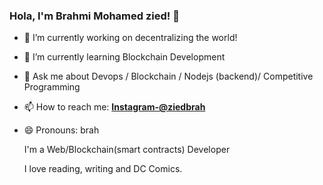 ### Hola, I'm Brahmi Mohamed zied! 👋


- 🔭 I’m currently working on decentralizing the world!
- 🌱 I’m currently learning Blockchain Development
- 💬 Ask me about Devops / Blockchain / Nodejs (backend)/ Competitive Programming
- 📫 How to reach me: [**Instagram-@ziedbrah**](https://www.instagram.com/ziedbrah/)
- 😄 Pronouns: brah

  I'm a Web/Blockchain(smart contracts) Developer
  
  
  I love reading, writing and DC Comics.
